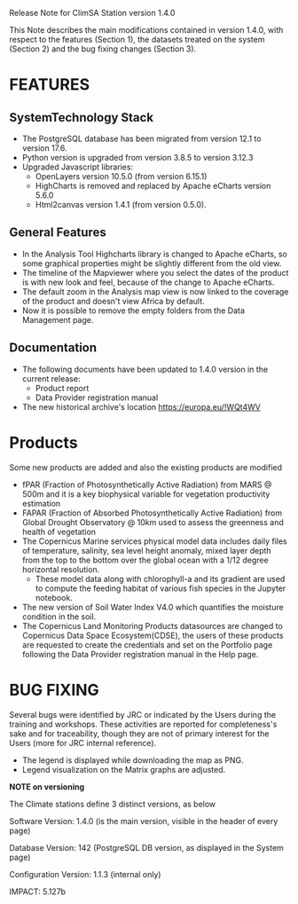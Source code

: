 Release Note for ClimSA Station version 1.4.0

This Note describes the main modifications contained in version 1.4.0, with respect to the features (Section 1), the datasets treated on the system (Section 2) and the bug fixing changes (Section 3).

# FEATURES

## SystemTechnology Stack

- The PostgreSQL database has been migrated from version 12.1 to version 17.6.
- Python version is upgraded from version 3.8.5 to version 3.12.3
- Upgraded Javascript libraries:
  - OpenLayers version 10.5.0 (from version 6.15.1)
  - HighCharts is removed and replaced by Apache eCharts version 5.6.0
  - Html2canvas version 1.4.1 (from version 0.5.0).

## General Features

- In the Analysis Tool Highcharts library is changed to Apache eCharts, so some graphical properties might be slightly different from the old view.
- The timeline of the Mapviewer where you select the dates of the product is with new look and feel, because of the change to Apache eCharts.
- The default zoom in the Analysis map view is now linked to the coverage of the product and doesn't view Africa by default.
- Now it is possible to remove the empty folders from the Data Management page.

## Documentation

- The following documents have been updated to 1.4.0 version in the current release:
  - Product report
  - Data Provider registration manual
- The new historical archive's location <https://europa.eu/!WQt4WV>

# Products

Some new products are added and also the existing products are modified

- fPAR (Fraction of Photosynthetically Active Radiation) from MARS @ 500m and it is a key biophysical variable for vegetation productivity estimation
- FAPAR (Fraction of Absorbed Photosynthetically Active Radiation) from Global Drought Observatory @ 10km used to assess the greenness and health of vegetation
- The Copernicus Marine services physical model data includes daily files of temperature, salinity, sea level height anomaly, mixed layer depth from the top to the bottom over the global ocean with a 1/12 degree horizontal resolution.
  - These model data along with chlorophyll-a and its gradient are used to compute the feeding habitat of various fish species in the Jupyter notebook.
- The new version of Soil Water Index V4.0 which quantifies the moisture condition in the soil.
- The Copernicus Land Monitoring Products datasources are changed to Copernicus Data Space Ecosystem(CDSE), the users of these products are requested to create the credentials and set on the Portfolio page following the Data Provider registration manual in the Help page.

# BUG FIXING

Several bugs were identified by JRC or indicated by the Users during the training and workshops. These activities are reported for completeness's sake and for traceability, though they are not of primary interest for the Users (more for JRC internal reference).

- The legend is displayed while downloading the map as PNG.
- Legend visualization on the Matrix graphs are adjusted.

**NOTE on versioning**

The Climate stations define 3 distinct versions, as below

Software Version: 1.4.0 (is the main version, visible in the header of every page)

Database Version: 142 (PostgreSQL DB version, as displayed in the System page)

Configuration Version: 1.1.3 (internal only)

IMPACT: 5.127b